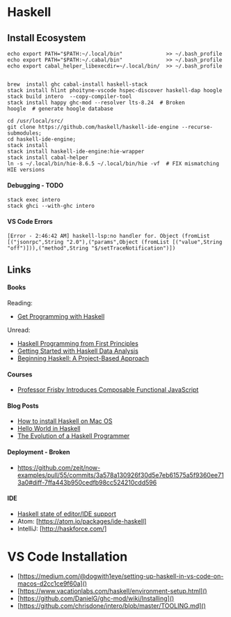 # Haskell

## Install Ecosystem

```
echo export PATH="$PATH:~/.local/bin"              >> ~/.bash_profile
echo export PATH="$PATH:~/.cabal/bin"              >> ~/.bash_profile
echo export cabal_helper_libexecdir=~/.local/bin/  >> ~/.bash_profile


brew  install ghc cabal-install haskell-stack
stack install hlint phoityne-vscode hspec-discover haskell-dap hoogle
stack build intero  --copy-compiler-tool
stack install happy ghc-mod --resolver lts-8.24  # Broken 
hoogle  # generate hoogle database

cd /usr/local/src/
git clone https://github.com/haskell/haskell-ide-engine --recurse-submodules; 
cd haskell-ide-engine;
stack install
stack install haskell-ide-engine:hie-wrapper
stack install cabal-helper
ln -s ~/.local/bin/hie-8.6.5 ~/.local/bin/hie -vf  # FIX mismatching HIE versions
```

#### Debugging - TODO
```
stack exec intero
stack ghci --with-ghc intero
```

#### VS Code Errors
```
[Error - 2:46:42 AM] haskell-lsp:no handler for. Object (fromList [("jsonrpc",String "2.0"),("params",Object (fromList [("value",String "off")])),("method",String "$/setTraceNotification")])
``` 

## Links

#### Books

Reading:
- [Get Programming with Haskell](https://learning.oreilly.com/library/view/get-programming-with/9781617293764/)

Unread:
- [Haskell Programming from First Principles](http://haskellbook.com/)
- [Getting Started with Haskell Data Analysis](https://learning.oreilly.com/library/view/getting-started-with/9781789802863/)
- [Beginning Haskell: A Project-Based Approach](https://learning.oreilly.com/library/view/beginning-haskell-a/9781430262503/)

#### Courses
- [Professor Frisby Introduces Composable Functional JavaScript](https://egghead.io/courses/professor-frisby-introduces-composable-functional-javascript)

#### Blog Posts
- [How to install Haskell on Mac OS](https://stackoverflow.com/questions/22499433/how-to-install-haskell-on-mac-os)
- [Hello World in Haskell](https://www.devdungeon.com/content/hello-world-haskell)
- [The Evolution of a Haskell Programmer](https://www.willamette.edu/~fruehr/haskell/evolution.html)

#### Deployment - Broken
- https://github.com/zeit/now-examples/pull/55/commits/3a578a130926f30d5e7eb61575a5f9360ee713a0#diff-7ffa443b950cedfb98cc524210cdd596

#### IDE
- [Haskell state of editor/IDE support](https://github.com/rainbyte/haskell-ide-chart)
- Atom: [https://atom.io/packages/ide-haskell]
- IntelliJ: [http://haskforce.com/]


# VS Code Installation
- [https://medium.com/@dogwith1eye/setting-up-haskell-in-vs-code-on-macos-d2cc1ce9f60a]()
- [https://www.vacationlabs.com/haskell/environment-setup.html]()
- [https://github.com/DanielG/ghc-mod/wiki/Installing]()
- [https://github.com/chrisdone/intero/blob/master/TOOLING.md]()



